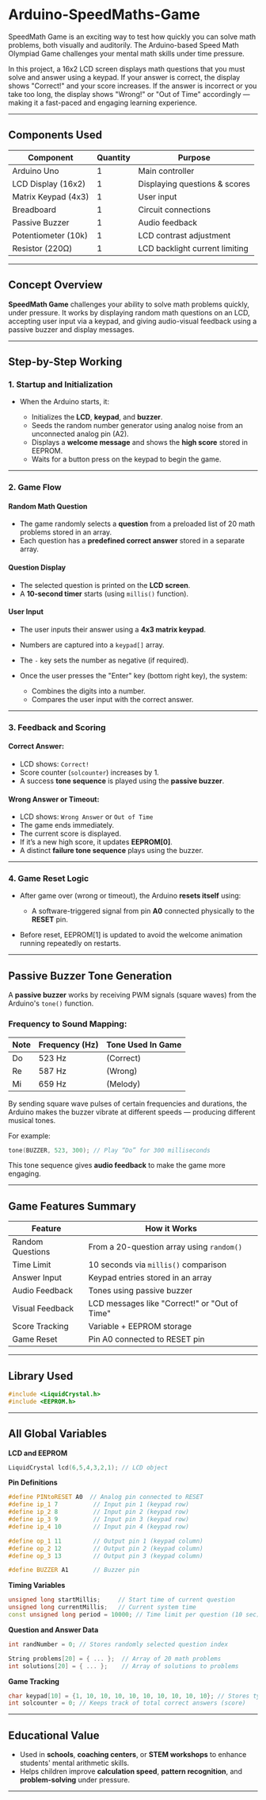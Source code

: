 # Arduino-SpeedMaths-Game

SpeedMath Game is an exciting way to test how quickly you can solve math problems, both visually and auditorily. The Arduino-based Speed Math Olympiad Game challenges your mental math skills under time pressure.

In this project, a 16x2 LCD screen displays math questions that you must solve and answer using a keypad. If your answer is correct, the display shows "Correct!" and your score increases. If the answer is incorrect or you take too long, the display shows "Wrong!" or "Out of Time" accordingly — making it a fast-paced and engaging learning experience.

---

## Components Used 

| Component           | Quantity | Purpose                        |
| ------------------- | -------- | ------------------------------ |
| Arduino Uno         | 1        | Main controller                |
| LCD Display (16x2)  | 1        | Displaying questions & scores  |
| Matrix Keypad (4x3) | 1        | User input                     |
| Breadboard          | 1        | Circuit connections            |
| Passive Buzzer      | 1        | Audio feedback                 |
| Potentiometer (10k) | 1        | LCD contrast adjustment        |
| Resistor (220Ω)     | 1        | LCD backlight current limiting |

---

##  Concept Overview

**SpeedMath Game** challenges your ability to solve math problems quickly, under pressure. It works by displaying random math questions on an LCD, accepting user input via a keypad, and giving audio-visual feedback using a passive buzzer and display messages.

---

##  Step-by-Step Working

### 1. **Startup and Initialization**

* When the Arduino starts, it:

  * Initializes the **LCD**, **keypad**, and **buzzer**.
  * Seeds the random number generator using analog noise from an unconnected analog pin (A2).
  * Displays a **welcome message** and shows the **high score** stored in EEPROM.
  * Waits for a button press on the keypad to begin the game.

---

### 2. **Game Flow**

####  Random Math Question

* The game randomly selects a **question** from a preloaded list of 20 math problems stored in an array.
* Each question has a **predefined correct answer** stored in a separate array.

####  Question Display

* The selected question is printed on the **LCD screen**.
* A **10-second timer** starts (using `millis()` function).

####  User Input

* The user inputs their answer using a **4x3 matrix keypad**.
* Numbers are captured into a `keypad[]` array.
* The `-` key sets the number as negative (if required).
* Once the user presses the "Enter" key (bottom right key), the system:

  * Combines the digits into a number.
  * Compares the user input with the correct answer.

---

### 3. **Feedback and Scoring**

#### Correct Answer:

* LCD shows: `Correct!`
* Score counter (`solcounter`) increases by 1.
* A success **tone sequence** is played using the **passive buzzer**.

#### Wrong Answer or Timeout:

* LCD shows: `Wrong Answer` or `Out of Time`
* The game ends immediately.
* The current score is displayed.
* If it’s a new high score, it updates **EEPROM\[0]**.
* A distinct **failure tone sequence** plays using the buzzer.

---

### 4. **Game Reset Logic**

* After game over (wrong or timeout), the Arduino **resets itself** using:

  * A software-triggered signal from pin **A0** connected physically to the **RESET** pin.
* Before reset, EEPROM\[1] is updated to avoid the welcome animation running repeatedly on restarts.

---

## Passive Buzzer Tone Generation

A **passive buzzer** works by receiving PWM signals (square waves) from the Arduino's `tone()` function.

### Frequency to Sound Mapping:

| Note | Frequency (Hz) | Tone Used In Game |
| ---- | -------------- | ----------------- |
| Do   | 523 Hz         |   (Correct)       |
| Re   | 587 Hz         |   (Wrong)         |
| Mi   | 659 Hz         |    (Melody)       |

By sending square wave pulses of certain frequencies and durations, the Arduino makes the buzzer vibrate at different speeds — producing different musical tones.

For example:

```cpp
tone(BUZZER, 523, 300); // Play “Do” for 300 milliseconds
```

This tone sequence gives **audio feedback** to make the game more engaging.

---

## Game Features Summary

| Feature          | How it Works                                  |
| ---------------- | --------------------------------------------- |
| Random Questions | From a 20-question array using `random()`     |
| Time Limit       | 10 seconds via `millis()` comparison          |
| Answer Input     | Keypad entries stored in an array             |
| Audio Feedback   | Tones using passive buzzer                    |
| Visual Feedback  | LCD messages like "Correct!" or "Out of Time" |
| Score Tracking   | Variable + EEPROM storage                     |
| Game Reset       | Pin A0 connected to RESET pin                 |

---

## Library Used 

```cpp
#include <LiquidCrystal.h>
#include <EEPROM.h>
```

---

## All Global Variables 

**LCD and EEPROM**

```cpp
LiquidCrystal lcd(6,5,4,3,2,1); // LCD object
```

 **Pin Definitions**

```cpp
#define PINtoRESET A0  // Analog pin connected to RESET
#define ip_1 7          // Input pin 1 (keypad row)
#define ip_2 8          // Input pin 2 (keypad row)
#define ip_3 9          // Input pin 3 (keypad row)
#define ip_4 10         // Input pin 4 (keypad row)

#define op_1 11         // Output pin 1 (keypad column)
#define op_2 12         // Output pin 2 (keypad column)
#define op_3 13         // Output pin 3 (keypad column)

#define BUZZER A1       // Buzzer pin
```

 **Timing Variables**

```cpp
unsigned long startMillis;     // Start time of current question
unsigned long currentMillis;   // Current system time
const unsigned long period = 10000; // Time limit per question (10 sec)
```
**Question and Answer Data**

```cpp
int randNumber = 0; // Stores randomly selected question index

String problems[20] = { ... };  // Array of 20 math problems
int solutions[20] = { ... };    // Array of solutions to problems
```

**Game Tracking**

```cpp
char keypad[10] = {1, 10, 10, 10, 10, 10, 10, 10, 10, 10}; // Stores typed digits
int solcounter = 0; // Keeps track of total correct answers (score)
```

---


## Educational Value


* Used in **schools**, **coaching centers**, or **STEM workshops** to enhance students' mental arithmetic skills.
* Helps children improve **calculation speed**, **pattern recognition**, and **problem-solving** under pressure.

---


